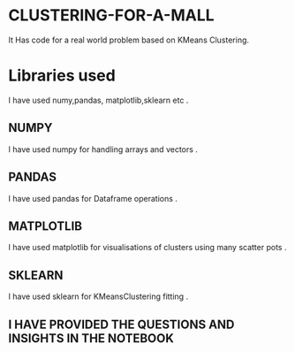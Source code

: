 # CLUSTERING-FOR-A-MALL
It Has code for a real world problem based on KMeans Clustering. 

# Libraries used
I have used numy,pandas, matplotlib,sklearn etc .

## NUMPY 
I have used numpy for handling arrays and vectors .

## PANDAS 
I have used pandas for Dataframe operations .

## MATPLOTLIB 
 I have used matplotlib for visualisations of clusters using many scatter pots .
 
 ## SKLEARN 
 I have used sklearn for KMeansClustering fitting .
 
 ## I HAVE PROVIDED THE QUESTIONS AND INSIGHTS IN THE NOTEBOOK 
